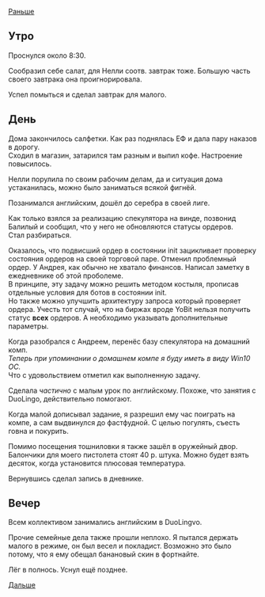 [Раньше](2020.03.02.md)  
## Утро
Проснулся около 8:30.

Сообразил себе салат, для Нелли соотв. завтрак тоже. Большую часть своего завтрака она проигнорировала.

Успел помыться и сделал завтрак для малого.
## День
Дома закончилось салфетки. Как раз поднялась ЕФ и дала пару наказов в дорогу.  
Сходил в магазин, затарился там разным и выпил кофе. Настроение повысилось.

Нелли порулила по своим рабочим делам, да и ситуация дома устаканилась, можно было заниматься всякой фигнёй.

Позанимался английским, дошёл до серебра в своей лиге.

Как только взялся за реализацию спекулятора на винде, позвонид Балилый и сообщил, что у него не обновляются статусы ордеров.  
Стал разбираться.

Оказалось, что подвисший ордер в состоянии init зацикливает проверку состояния ордеров на своей торговой паре. Отменил проблемный ордер. У Андрея, как обычно не хватало финансов. Написал заметку в ежедневнике об этой проболеме.  
В принципе, эту задачу можно решить методом костыля, прописав отдельные условия для ботов в состоянии init.  
Но также можно улучшить архитектуру запроса который проверяет ордера. Учесть тот случай, что на биржах вроде YoBit нельзя получить статус **всех** ордеров. А необходимо указывать дополнительные параметры.

Когда разобрался с Андреем, перенёс базу спекулятора на домашний комп.  
*Теперь при упоминании о домашнем компе я буду иметь в виду Win10 ОС.*  
Что с удовольствием отметил как выполненную задачу.

Сделала *частично* с малым урок по английскому. Похоже, что занятия с DuoLingo, действительно помогают.

Когда малой дописывал задание, я разрешил ему час поиграть на компе, а сам выдвинулся до фастфудной. С целью погулять, съесть говна и покурить.

Помимо посещения тошниловки я также зашёл в оружейный двор. Балончики для моего пистолета стоят 40 р. штука. Можно будет взять десяток, когда установится плюсовая температура.

Вернувшись сделал запись в дневнике.
## Вечер
Всем коллективом занимались английским в DuoLingvo.

Прочие семейные дела также прошли неплохо. Я пытался держать малого в режиме, он был весел и покладист. Возможно это было потому, что я ему обещал банановый скин в фортнайте.

Лёг в полнось. Уснул ещё позднее.

[Дальше](2020.03.05.md)